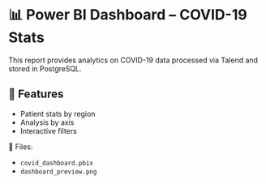 # 📊 Power BI Dashboard – COVID-19 Stats

This report provides analytics on COVID-19 data processed via Talend and stored in PostgreSQL.

## 🧩 Features

- Patient stats by region
- Analysis by axis
- Interactive filters

📁 Files:
- `covid_dashboard.pbix`
- `dashboard_preview.png`
